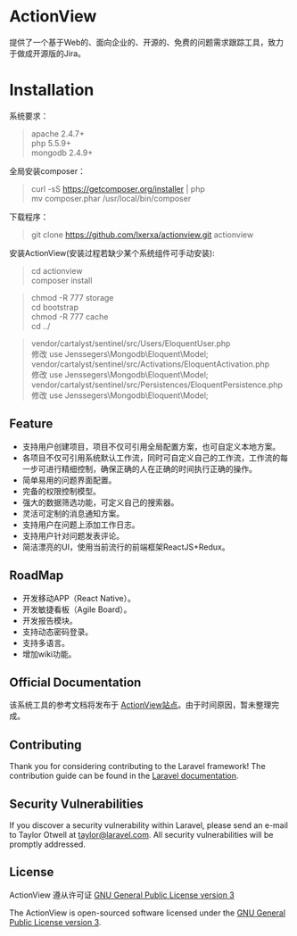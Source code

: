 # ActionView

提供了一个基于Web的、面向企业的、开源的、免费的问题需求跟踪工具，致力于做成开源版的Jira。

# Installation

系统要求：
> apache 2.4.7+  
> php 5.5.9+  
> mongodb 2.4.9+  

全局安装composer：   
> curl -sS https://getcomposer.org/installer | php  
> mv composer.phar /usr/local/bin/composer

下载程序：
> git clone https://github.com/lxerxa/actionview.git actionview

安装ActionView(安装过程若缺少某个系统组件可手动安装):
> cd actionview   
> composer install    

> chmod -R 777 storage    
> cd bootstrap   
> chmod -R 777 cache  
> cd ../  

> vendor/cartalyst/sentinel/src/Users/EloquentUser.php  
> 修改 use Jenssegers\Mongodb\Eloquent\Model;   
> vendor/cartalyst/sentinel/src/Activations/EloquentActivation.php   
> 修改 use Jenssegers\Mongodb\Eloquent\Model;   
> vendor/cartalyst/sentinel/src/Persistences/EloquentPersistence.php   
> 修改 use Jenssegers\Mongodb\Eloquent\Model;   

## Feature

* 支持用户创建项目，项目不仅可引用全局配置方案，也可自定义本地方案。
* 各项目不仅可引用系统默认工作流，同时可自定义自己的工作流，工作流的每一步可进行精细控制，确保正确的人在正确的时间执行正确的操作。
* 简单易用的问题界面配置。
* 完备的权限控制模型。
* 强大的数据筛选功能，可定义自己的搜索器。
* 灵活可定制的消息通知方案。
* 支持用户在问题上添加工作日志。
* 支持用户针对问题发表评论。
* 简洁漂亮的UI，使用当前流行的前端框架ReactJS+Redux。

## RoadMap

* 开发移动APP（React Native）。
* 开发敏捷看板（Agile Board）。
* 开发报告模块。
* 支持动态密码登录。
* 支持多语言。
* 增加wiki功能。


## Official Documentation

该系统工具的参考文档将发布于 [ActionView站点](http://actionview.cn/docs)。由于时间原因，暂未整理完成。

## Contributing

Thank you for considering contributing to the Laravel framework! The contribution guide can be found in the [Laravel documentation](http://laravel.com/docs/contributions).

## Security Vulnerabilities

If you discover a security vulnerability within Laravel, please send an e-mail to Taylor Otwell at taylor@laravel.com. All security vulnerabilities will be promptly addressed.

## License

ActionView 遵从许可证 [GNU General Public License version 3](http://www.gnu.org/licenses/gpl-3.0.html)

The ActionView is open-sourced software licensed under the [GNU General Public License version 3](http://www.gnu.org/licenses/gpl-3.0.html).
